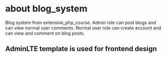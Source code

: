 # about blog_system
Blog system from extensive_php_course.
Admin role can post blogs and can view normal user comments.
Normal user role can create account and can view and comment on blog posts. 

## AdminLTE template is used for frontend design ##
